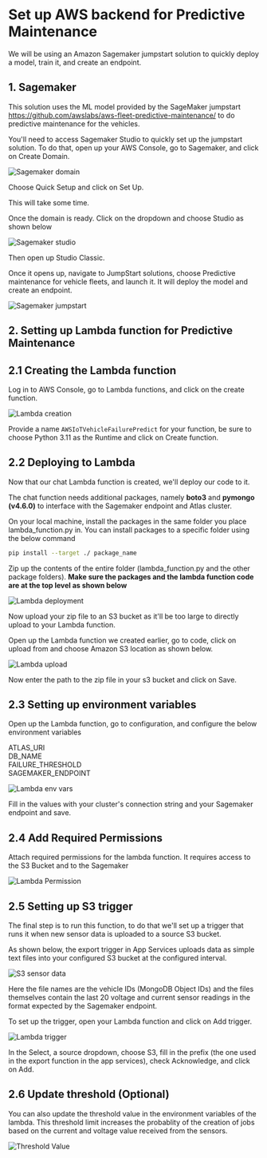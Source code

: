 # Set up AWS backend for Predictive Maintenance

We will be using an Amazon Sagemaker jumpstart solution to quickly deploy a model, train it, and create an endpoint.

## 1. Sagemaker

This solution uses the ML model provided by the SageMaker jumpstart <https://github.com/awslabs/aws-fleet-predictive-maintenance/> to do predictive maintenance for the vehicles.

You'll need to access Sagemaker Studio to quickly set up the jumpstart solution. To do that, open up your AWS Console, go to Sagemaker, and click on Create Domain.

![Sagemaker domain](../../media/sagemaker-domain.png)

Choose Quick Setup and click on Set Up.

This will take some time.

Once the domain is ready. Click on the dropdown and choose Studio as shown below

![Sagemaker studio](../../media/sagemaker-studio.png)

Then open up Studio Classic.

Once it opens up, navigate to JumpStart solutions, choose Predictive maintenance for vehicle fleets, and launch it. It will deploy the model and create an endpoint.

![Sagemaker jumpstart](../../media/sagemaker-jumpstart.png)

## 2. Setting up Lambda function for Predictive Maintenance

## 2.1 Creating the Lambda function

Log in to AWS Console, go to Lambda functions, and click on the create function.

![Lambda creation](../../media/lambda-function-creation.png)

Provide a name ```AWSIoTVehicleFailurePredict``` for your function, be sure to choose Python 3.11 as the Runtime and click on Create function.

## 2.2 Deploying to Lambda

Now that our chat Lambda function is created, we'll deploy our code to it.

The chat function needs additional packages, namely **boto3** and **pymongo (v4.6.0)** to interface with the Sagemaker endpoint and Atlas cluster.

On your local machine, install the packages in the same folder you place lambda_function.py in. You can install packages to a specific folder using the below command

```bash
pip install --target ./ package_name
```

Zip up the contents of the entire folder (lambda_function.py and the other package folders). **Make sure the packages and the lambda function code are at the top level as shown below**

![Lambda deployment](../../media/lambda-deploy-2.png)

Now upload your zip file to an S3 bucket as it'll be too large to directly upload to your Lambda function.

Open up the Lambda function we created earlier, go to code, click on upload from and choose Amazon S3 location as shown below.

![Lambda upload](../../media/lambda-upload-s3.png)

Now enter the path to the zip file in your s3 bucket and click on Save.

## 2.3 Setting up environment variables

Open up the Lambda function, go to configuration, and configure the below environment variables

ATLAS_URI<br>
DB_NAME<br>
FAILURE_THRESHOLD<br>
SAGEMAKER_ENDPOINT<br>

![Lambda env vars](../../media/predict-env-vars.png)

Fill in the values with your cluster's connection string and your Sagemaker endpoint and save.

## 2.4 Add Required Permissions

Attach required permissions for the lambda function. It requires access to the S3 Bucket and to the Sagemaker

![Lambda Permission](../../media/lambda-sg-s3-permission.png)

## 2.5 Setting up S3 trigger

The final step is to run this function, to do that we'll set up a trigger that runs it when new sensor data is uploaded to a source S3 bucket.

As shown below, the export trigger in App Services uploads data as simple text files into your configured S3 bucket at the configured interval.

![S3 sensor data](../../media/predict-sensor-data.png)

Here the file names are the vehicle IDs (MongoDB Object IDs) and the files themselves contain the last 20 voltage and current sensor readings in the format expected by the Sagemaker endpoint.

To set up the trigger, open your Lambda function and click on Add trigger.

![Lambda trigger](../../media/lambda-s3-trigger.png)

In the Select, a source dropdown, choose S3, fill in the prefix (the one used in the export function in  the app services), check Acknowledge, and click on Add.

## 2.6 Update threshold (Optional)

You can also update the threshold value in the environment variables of the lambda. This threshold limit increases the probablity of the creation of jobs based on the current and voltage value received from the sensors.

![Threshold Value](../../media/lambda-env-threshold.png)
